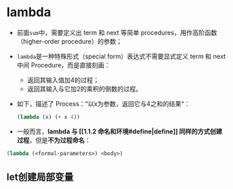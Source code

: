 # lambda
- 前面`sum`中，需要定义出 term 和 next 等简单 procedures，用作高阶函数（higher-order procedure）的参数；
- `lambda`是一种特殊形式（special form）表达式不需要显式定义 term 和 next 中间 Procedure，而是直接刻画：
	- 返回其输入值加4的过程；
	- 返回其输入与它加2的乘积的倒数的过程。
- 如下，描述了 Process：“以x为参数，返回它与4之和的结果“：
	```scheme
	(lambda (x) (+ x 4))
	```
	
- 一般而言，**lambda 与 [[1.1.2 命名和环境#define|define]] 同样的方式创建过程**，但是**不为过程命名**：
```scheme
(lambda (<formal-parameters>) <body>)
```

## let创建局部变量